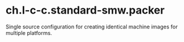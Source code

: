 # ch.l-c-c.standard-smw.packer

Single source configuration for creating identical machine images for multiple platforms.
